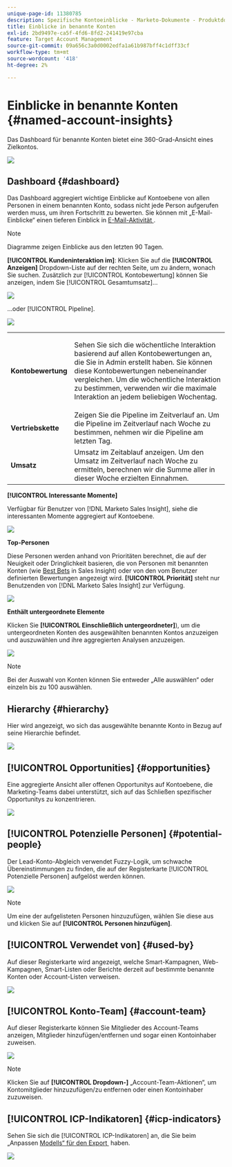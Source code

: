 ```yaml
---
unique-page-id: 11380785
description: Spezifische Kontoeinblicke - Marketo-Dokumente - Produktdokumentation
title: Einblicke in benannte Konten
exl-id: 2bd9497e-ca5f-4fd6-8fd2-241419e97cba
feature: Target Account Management
source-git-commit: 09a656c3a0d0002edfa1a61b987bff4c1dff33cf
workflow-type: tm+mt
source-wordcount: '418'
ht-degree: 2%

---
```


# Einblicke in benannte Konten {#named-account-insights}

Das Dashboard für benannte Konten bietet eine 360-Grad-Ansicht eines Zielkontos.

![](assets/one-1.png)

## Dashboard {#dashboard}

Das Dashboard aggregiert wichtige Einblicke auf Kontoebene von allen Personen in einem benannten Konto, sodass nicht jede Person aufgerufen werden muss, um ihren Fortschritt zu bewerten. Sie können mit „E-Mail-Einblicke“ einen tieferen Einblick in [&#x200B; E-Mail-Aktivität &#x200B;](/help/marketo/product-docs/reporting/email-insights/filtering-in-email-insights.md#account-based-marketing).

>[!NOTE]
>
>Diagramme zeigen Einblicke aus den letzten 90 Tagen.

**[!UICONTROL Kundeninteraktion im]**: Klicken Sie auf die **[!UICONTROL Anzeigen]** Dropdown-Liste auf der rechten Seite, um zu ändern, wonach Sie suchen. Zusätzlich zur [!UICONTROL Kontobewertung] können Sie anzeigen, indem Sie [!UICONTROL Gesamtumsatz]…

![](assets/two-new.png)

…oder [!UICONTROL Pipeline].

![](assets/three-new.png)

<table>
 <tbody>
  <tr>
   <td><strong><span class="uicontrol">Kontobewertung</span></strong></td>
   <td><p>Sehen Sie sich die wöchentliche Interaktion basierend auf allen Kontobewertungen an, die Sie in <span class="uicontrol">Admin</span> erstellt haben. Sie können diese Kontobewertungen nebeneinander vergleichen. Um die wöchentliche Interaktion zu bestimmen, verwenden wir die maximale Interaktion an jedem beliebigen Wochentag.</p></td>
  </tr>
  <tr>
   <td><strong><span class="uicontrol">Vertriebskette</span></strong></td>
   <td>Zeigen Sie die Pipeline im Zeitverlauf an. Um die Pipeline im Zeitverlauf nach Woche zu bestimmen, nehmen wir die Pipeline am letzten Tag.</td>
  </tr>
  <tr>
   <td><strong><span class="uicontrol">Umsatz</span></strong></td>
   <td>Umsatz im Zeitablauf anzeigen. Um den Umsatz im Zeitverlauf nach Woche zu ermitteln, berechnen wir die Summe aller in dieser Woche erzielten Einnahmen.</td>
  </tr>
 </tbody>
</table>

**[!UICONTROL Interessante Momente]**

Verfügbar für Benutzer von [!DNL Marketo Sales Insight], siehe die interessanten Momente aggregiert auf Kontoebene.

![](assets/int-mom.png)

**Top-Personen**

Diese Personen werden anhand von Prioritäten berechnet, die auf der Neuigkeit oder Dringlichkeit basieren, die von Personen mit benannten Konten (wie [Best Bets](/help/marketo/product-docs/marketo-sales-insight/msi-for-salesforce/features/stars-and-flames/priority-urgency-relative-score-and-best-bets.md) in Sales Insight) oder von den vom Benutzer definierten Bewertungen angezeigt wird. **[!UICONTROL Priorität]** steht nur Benutzenden von [!DNL Marketo Sales Insight] zur Verfügung.

![](assets/top-ten.png)

**Enthält untergeordnete Elemente**

Klicken Sie **[!UICONTROL Einschließlich untergeordneter]**), um die untergeordneten Konten des ausgewählten benannten Kontos anzuzeigen und auszuwählen und ihre aggregierten Analysen anzuzeigen.

![](assets/abm.png)

>[!NOTE]
>
>Bei der Auswahl von Konten können Sie entweder „Alle auswählen“ oder einzeln bis zu 100 auswählen.

## Hierarchy {#hierarchy}

Hier wird angezeigt, wo sich das ausgewählte benannte Konto in Bezug auf seine Hierarchie befindet.

![](assets/hierarchy.png)

## [!UICONTROL Opportunities] {#opportunities}

Eine aggregierte Ansicht aller offenen Opportunitys auf Kontoebene, die Marketing-Teams dabei unterstützt, sich auf das Schließen spezifischer Opportunitys zu konzentrieren.

![](assets/four-1.png)

## [!UICONTROL Potenzielle Personen] {#potential-people}

Der Lead-Konto-Abgleich verwendet Fuzzy-Logik, um schwache Übereinstimmungen zu finden, die auf der Registerkarte [!UICONTROL Potenzielle Personen] aufgelöst werden können.

![](assets/five-1.png)

>[!NOTE]
>
>Um eine der aufgelisteten Personen hinzuzufügen, wählen Sie diese aus und klicken Sie auf **[!UICONTROL Personen hinzufügen]**.

## [!UICONTROL Verwendet von] {#used-by}

Auf dieser Registerkarte wird angezeigt, welche Smart-Kampagnen, Web-Kampagnen, Smart-Listen oder Berichte derzeit auf bestimmte benannte Konten oder Account-Listen verweisen.

![](assets/six-1.png)

## [!UICONTROL Konto-Team] {#account-team}

Auf dieser Registerkarte können Sie Mitglieder des Account-Teams anzeigen, Mitglieder hinzufügen/entfernen und sogar einen Kontoinhaber zuweisen.

![](assets/seven-1.png)

>[!NOTE]
>
>Klicken Sie auf **[!UICONTROL Dropdown-]** „Account-Team-Aktionen“, um Kontomitglieder hinzuzufügen/zu entfernen oder einen Kontoinhaber zuzuweisen.

## [!UICONTROL ICP-Indikatoren] {#icp-indicators}

Sehen Sie sich die [!UICONTROL ICP-Indikatoren] an, die Sie beim „Anpassen [&#x200B; Modells“ für den Export &#x200B;](/help/marketo/product-docs/target-account-management/account-profiling/account-profiling-ranking-and-tuning.md#model-tuning) haben.

![](assets/eight.png)
